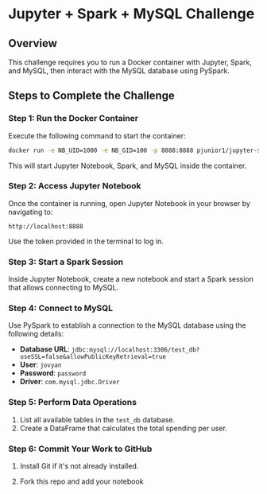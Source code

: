# Jupyter + Spark + MySQL Challenge

## Overview
This challenge requires you to run a Docker container with Jupyter, Spark, and MySQL, then interact with the MySQL database using PySpark.

## Steps to Complete the Challenge

### Step 1: Run the Docker Container
Execute the following command to start the container:
```sh
docker run -e NB_UID=1000 -e NB_GID=100 -p 8888:8888 pjunior1/jupyter-spark-data-enginerring
```
This will start Jupyter Notebook, Spark, and MySQL inside the container.

### Step 2: Access Jupyter Notebook
Once the container is running, open Jupyter Notebook in your browser by navigating to:
```
http://localhost:8888
```
Use the token provided in the terminal to log in.

### Step 3: Start a Spark Session
Inside Jupyter Notebook, create a new notebook and start a Spark session that allows connecting to MySQL.

### Step 4: Connect to MySQL
Use PySpark to establish a connection to the MySQL database using the following details:
- **Database URL**: `jdbc:mysql://localhost:3306/test_db?useSSL=false&allowPublicKeyRetrieval=true`
- **User**: `jovyan`
- **Password**: `password`
- **Driver**: `com.mysql.jdbc.Driver`

### Step 5: Perform Data Operations
1. List all available tables in the `test_db` database.
2. Create a DataFrame that calculates the total spending per user.

### Step 6: Commit Your Work to GitHub
1. Install Git if it's not already installed.

2. Fork this repo and add your notebook

